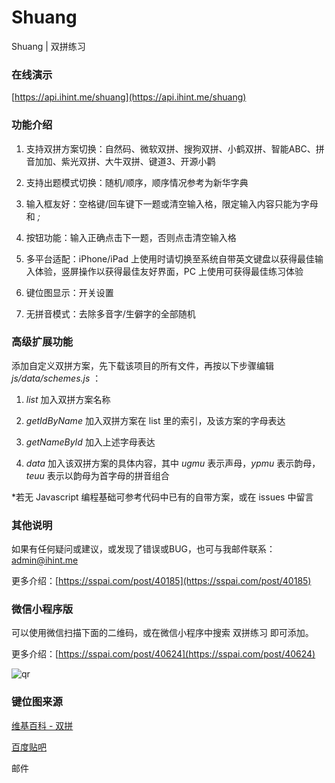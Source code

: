 # Shuang
Shuang | 双拼练习

### 在线演示

[https://api.ihint.me/shuang](https://api.ihint.me/shuang)

### 功能介绍

1. 支持双拼方案切换：自然码、微软双拼、搜狗双拼、小鹤双拼、智能ABC、拼音加加、紫光双拼、大牛双拼、键道3、开源小鹳

2. 支持出题模式切换：随机/顺序，顺序情况参考为新华字典

3. 输入框友好：空格键/回车键下一题或清空输入格，限定输入内容只能为字母和 *;*

4. 按钮功能：输入正确点击下一题，否则点击清空输入格

5. 多平台适配：iPhone/iPad 上使用时请切换至系统自带英文键盘以获得最佳输入体验，竖屏操作以获得最佳友好界面，PC 上使用可获得最佳练习体验

6. 键位图显示：开关设置

7. 无拼音模式：去除多音字/生僻字的全部随机

### 高级扩展功能

添加自定义双拼方案，先下载该项目的所有文件，再按以下步骤编辑 *js/data/schemes.js* ：

1. *list* 加入双拼方案名称

2. *getIdByName* 加入双拼方案在 list 里的索引，及该方案的字母表达

3. *getNameById* 加入上述字母表达

4. *data* 加入该双拼方案的具体内容，其中 *ugmu* 表示声母，*ypmu* 表示韵母，*teuu* 表示以韵母为首字母的拼音组合

*若无 Javascript 编程基础可参考代码中已有的自带方案，或在 issues 中留言

### 其他说明

如果有任何疑问或建议，或发现了错误或BUG，也可与我邮件联系：admin@ihint.me

更多介绍：[https://sspai.com/post/40185](https://sspai.com/post/40185)

### 微信小程序版

可以使用微信扫描下面的二维码，或在微信小程序中搜索 双拼练习 即可添加。

更多介绍：[https://sspai.com/post/40624](https://sspai.com/post/40624)

![qr](https://i.loli.net/2017/08/28/59a3da4f5f49e.jpg)

### 键位图来源

[维基百科 - 双拼](https://zh.wikipedia.org/wiki/%E5%8F%8C%E6%8B%BC)

[百度贴吧](https://tieba.baidu.com/)

邮件
